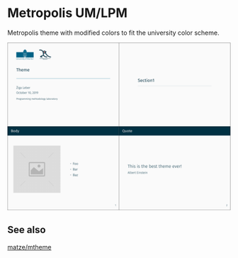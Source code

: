 # Metropolis UM/LPM

Metropolis theme with modified colors to fit the university color scheme.

![sample](sample.png)

## See also
[matze/mtheme](https://github.com/matze/mtheme)
